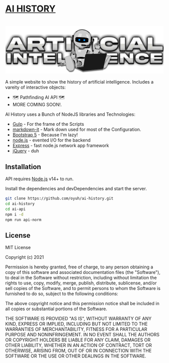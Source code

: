 # [AI HISTORY](https://lawsonhart.me/ai)

#
![Banner](Banner.png)


A simple website to show the history of artificial intelligence.
Includes a vareity of interactive objects:

- 🗺️ Pathfinding AI API 🗺️
- MORE COMING SOON!.

AI History uses a Bunch of NodeJS libraries and Technologies:

- [Gulp] - For the frame of the Scripts
- [markdown-it] - Mark down used for most of the Configuration.
- [Bootstrap 5] - Because I'm lazy!
- [node.js] - evented I/O for the backend
- [Express] - fast node.js network app framework
- [jQuery] - duh

## Installation

API requires [Node.js](https://nodejs.org/) v14+ to run.

Install the dependencies and devDependencies and start the server.

```sh
git clone https://github.com/oyuh/ai-history.git
cd ai-history
cd ai-api
npm i -d
npm run api-norm
```


## License

MIT License

Copyright (c) 2021 

Permission is hereby granted, free of charge, to any person obtaining a copy
of this software and associated documentation files (the "Software"), to deal
in the Software without restriction, including without limitation the rights
to use, copy, modify, merge, publish, distribute, sublicense, and/or sell
copies of the Software, and to permit persons to whom the Software is
furnished to do so, subject to the following conditions:

The above copyright notice and this permission notice shall be included in all
copies or substantial portions of the Software.

THE SOFTWARE IS PROVIDED "AS IS", WITHOUT WARRANTY OF ANY KIND, EXPRESS OR
IMPLIED, INCLUDING BUT NOT LIMITED TO THE WARRANTIES OF MERCHANTABILITY,
FITNESS FOR A PARTICULAR PURPOSE AND NONINFRINGEMENT. IN NO EVENT SHALL THE
AUTHORS OR COPYRIGHT HOLDERS BE LIABLE FOR ANY CLAIM, DAMAGES OR OTHER
LIABILITY, WHETHER IN AN ACTION OF CONTRACT, TORT OR OTHERWISE, ARISING FROM,
OUT OF OR IN CONNECTION WITH THE SOFTWARE OR THE USE OR OTHER DEALINGS IN THE
SOFTWARE.



   [git-repo-url]: <https://github.com/oyuh/ai-history.git>
   [lawson hart]: <http://lawsonhart.me>
   [markdown-it]: <https://github.com/markdown-it/markdown-it>
   [node.js]: <http://nodejs.org>
   [Bootstrap 5]: <http://getbootstrap.com/>
   [jQuery]: <http://jquery.com>
   [express]: <http://expressjs.com>
   [AngularJS]: <http://angularjs.org>
   [Gulp]: <http://gulpjs.com>
